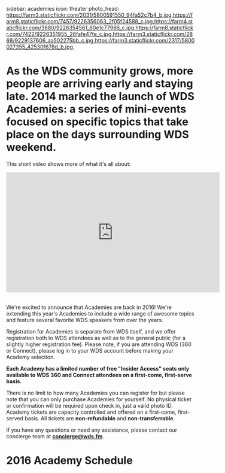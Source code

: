 sidebar: academies
icon: theater
photo_head: https://farm3.staticflickr.com/2031/5800591550_94fa52c7b4_b.jpg,https://farm8.staticflickr.com/7457/9226356063_2f05f24588_c.jpg,https://farm4.staticflickr.com/3680/9226354561_60e1c77986_c.jpg,https://farm8.staticflickr.com/7422/9226351955_26fafe47fe_c.jpg,https://farm3.staticflickr.com/2868/9229137606_aa502275bb_c.jpg,https://farm3.staticflickr.com/2317/5800027355_42530f678d_b.jpg,

# As the WDS community grows, more people are arriving early and staying late. 2014 marked the launch of WDS Academies: a series of mini-events focused on specific topics that take place on the days surrounding WDS weekend.

This short video shows more of what it's all about:

<iframe src="https://player.vimeo.com/video/121164251?title=0&byline=0&portrait=0" width="570" height="321" frameborder="0" webkitallowfullscreen mozallowfullscreen allowfullscreen></iframe>&nbsp; <br>

We're excited to announce that Academies are back in 2016! We're extending this year's Academies to include a wide range of awesome topics and feature several favorite WDS speakers from over the years.

Registration for Academies is separate from WDS itself, and we offer registration both to WDS attendees as well as to the general public (for a slightly higher registration fee). Please note, if you are attending WDS (360 or Connect), please log in to your WDS account before making your Academy selection. 

**Each Academy has a limited number of free "Insider Access" seats only available to WDS 360 and Connect attendees on a first-come, first-serve basis.**

There is no limit to how many Academies you can register for but please note that you can only purchase Academies for yourself. No physical ticket or confirmation will be required upon check in, just a valid photo ID. Academy tickets are capacity controlled and offered on a first-come, first-served basis. All tickets are <b>non-refundable</b> and <b>non-transferrable</b>. 

If you have any questions or need any assistance, please contact our concierge team at <b><font color="orange">concierge@wds.fm</font></b>. 

<div class="zig-zags_blue"></div>

# 2016 Academy Schedule

<div class="xview" data-view="AcademyList"></div>

